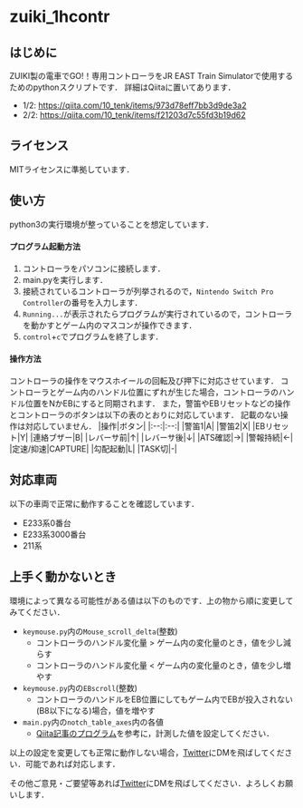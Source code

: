 # zuiki_1hcontr
## はじめに
ZUIKI製の電車でGO!！専用コントローラをJR EAST Train Simulatorで使用するためのpythonスクリプトです．
詳細はQiitaに置いてあります．
- 1/2: https://qiita.com/10_tenk/items/973d78eff7bb3d9de3a2
- 2/2: https://qiita.com/10_tenk/items/f21203d7c55fd3b19d62
## ライセンス
MITライセンスに準拠しています．
## 使い方
python3の実行環境が整っていることを想定しています．
#### プログラム起動方法
1. コントローラをパソコンに接続します．
2. main.pyを実行します．
3. 接続されているコントローラが列挙されるので，`Nintendo Switch Pro Controller`の番号を入力します．
4. `Running...`が表示されたらプログラムが実行されているので，コントローラを動かすとゲーム内のマスコンが操作できます．
5. `control`+`c`でプログラムを終了します．
#### 操作方法
コントローラの操作をマウスホイールの回転及び押下に対応させています．
コントローラとゲーム内のハンドル位置にずれが生じた場合，コントローラのハンドル位置をNかEBにすると同期されます．
また，警笛やEBリセットなどの操作とコントローラのボタンは以下の表のとおりに対応しています．
記載のない操作は対応していません．
|操作|ボタン|
|:--:|:--:|
|警笛1|A|
|警笛2|X|
|EBリセット|Y|
|連絡ブザー|B|
|レバーサ前|↑|
|レバーサ後|↓|
|ATS確認|→|
|警報持続|←|
|定速/抑速|CAPTURE|
|勾配起動|L|
|TASK切|-|
## 対応車両
以下の車両で正常に動作することを確認しています．
- E233系0番台
- E233系3000番台
- 211系
## 上手く動かないとき
環境によって異なる可能性がある値は以下のものです．上の物から順に変更してみてください．
- `keymouse.py`内の`Mouse_scroll_delta`(整数)
  - コントローラのハンドル変化量 > ゲーム内の変化量のとき，値を少し減らす
  - コントローラのハンドル変化量 < ゲーム内の変化量のとき，値を少し増やす
- `keymouse.py`内の`EBscroll`(整数)
  - コントローラのハンドルをEB位置にしてもゲーム内でEBが投入されない(B8以下になる)場合，値を増やす
- `main.py`内の`notch_table_axes`内の各値
  - [Qiita記事のプログラム](https://qiita.com/10_tenk/items/973d78eff7bb3d9de3a2#%E3%83%9E%E3%82%B9%E3%82%B3%E3%83%B3%E4%BD%8D%E7%BD%AE%E3%82%92%E5%8F%96%E5%BE%97%E3%81%99%E3%82%8B)を参考に，計測した値を設定してください．

以上の設定を変更しても正常に動作しない場合，[Twitter](https://twitter.com/10_tenk)にDMを飛ばしてください．可能であれば対応します．

その他ご意見・ご要望等あれば[Twitter](https://twitter.com/10_tenk)にDMを飛ばしてください．よろしくお願いします．
